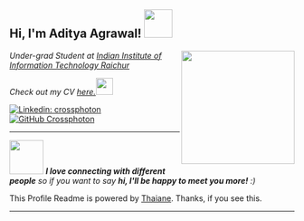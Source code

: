 <h2> Hi, I'm Aditya Agrawal! <img src="https://media1.tenor.com/images/e70ee26be0a143957d6bfd711d7b7a80/tenor.gif?itemid=11920997" width="50"></h2>
<img align='right' src="https://cdn.dribbble.com/users/2377017/screenshots/7207001/media/7a0ce56e5dff30eaa72974a6dee5fa07.gif" width="200">
<p><em>Under-grad Student at <a href="http://www.iiitr.ac.in">Indian Institute of Information Technology Raichur</a></p><p>
  Check out my CV <a href="https://crossphoton.github.io/cdn/CV.pdf">here.</a><img src="https://media.giphy.com/media/fYSnHlufseco8Fh93Z/giphy.gif" width="30"></br>
</em></p>

[![Linkedin: crossphoton](https://img.shields.io/badge/-crossphoton-blue?style=flat-square&logo=Linkedin&logoColor=white&link=https://www.linkedin.com/in/crossphoton/)](https://www.linkedin.com/in/crossphoton/)
[![GitHub Crossphoton](https://img.shields.io/github/followers/crossphoton?label=follow&style=social)](https://github.com/crossphoton)


---

<img src="https://media.giphy.com/media/LnQjpWaON8nhr21vNW/giphy.gif" width="60"> <em><b>I love connecting with different people</b> so if you want to say <b>hi, I'll be happy to meet you more!</b> :)</em>

This Profile Readme is powered by [Thaiane](http://www.github.com/Thaiane). Thanks, if you see this.

---
